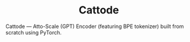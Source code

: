 <h1 align="center">Cattode</h1>

Cattode — Atto-Scale (GPT) Encoder (featuring BPE tokenizer) built from scratch using PyTorch.
